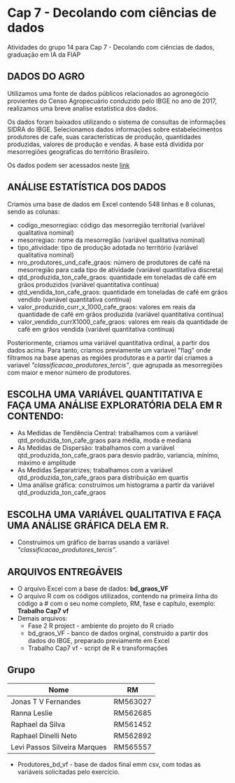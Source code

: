 # Cap 7 - Decolando com ciências de dados

Atividades do grupo 14 para Cap 7 - Decolando com ciências de dados, graduação em IA da FIAP

## DADOS DO AGRO

Utilizamos uma fonte de dados públicos relacionados ao agronegócio provientes do Censo Agropecuário conduzido pelo IBGE no ano de 2017, realizamos uma breve analise estatística dos dados. 

Os dados foram baixados utilizando o sistema de consultas de informações SIDRA do IBGE. Selecionamos dados informações sobre estabelecimentos produtores de cafe, suas características de produção, quantidades produzidas, valores de produção e vendas.  A base está dividida por mesorregiões geograficas do território Brasileiro.

Os dados podem ser acessados neste [link](https://sidra.ibge.gov.br/tabela/6960)

## ANÁLISE ESTATÍSTICA DOS DADOS 

Criamos uma base de dados em Excel contendo 548 linhas e 8 colunas, sendo as colunas:

- codigo_mesorregiao: código das mesorregião territorial (variável qualitativa nominal)
- mesorregiao: nome da mesorregião (variável qualitativa nominal)
- tipo_atividade: tipo de produção adotada no território (variável qualitativa nominal)
- nro_produtores_und_cafe_graos: número de produtores de café na mesorregião para cada tipo de atividade (variável quantitativa discreta)
- qtd_produzida_ton_cafe_graos: quantidade em toneladas de café em grãos produzidos (variável quantitativa contínua)
- qtd_vendida_ton_cafe_graos: quantidade em toneladas de café em grãos vendido (variável quantitativa contínua)
- valor_produzido_curr_x_1000_cafe_graos: valores em reais da quantidade de café em grãos produzida (variável quantitativa contínua)
- valor_vendido_currX1000_cafe_graos: valores em reais da quantidade de café em grãos vendida (variável quantitativa contínua)

Posteriormente, criamos uma variável quantitativa ordinal, a partir dos dados acima. Para tanto, criamos previamente um variavel "flag" onde filtramos na base apenas as regiões produtoras e a partir daí criamos a variavel *"classificacao_produtores_tercis"*, que agrupada as mesorregiões com maior e menor número de produtores. 


## ESCOLHA UMA VARIÁVEL QUANTITATIVA E FAÇA UMA ANÁLISE EXPLORATÓRIA DELA EM R CONTENDO:

- As Medidas de Tendência Central: trabalhamos com a variável qtd_produzida_ton_cafe_graos para média, moda e mediana
- As Medidas de Dispersão: trabalhamos com a variável qtd_produzida_ton_cafe_graos para desvio padrão, variancia, mínimo, máximo e amplitude
- As Medidas Separatrizes; trabalhamos com a variável qtd_produzida_ton_cafe_graos para distribuição em quartis
- Uma análise gráfica: construímos um histograma a partir da variável qtd_produzida_ton_cafe_graos

## ESCOLHA UMA VARIÁVEL QUALITATIVA E FAÇA UMA ANÁLISE GRÁFICA DELA EM R.

- Construímos um gráfico de barras usando a variável *"classificacao_produtores_tercis"*. 


## ARQUIVOS ENTREGÁVEIS

- O arquivo Excel com a base de dados: **bd_graos_VF**
- O arquivo R com os códigos utilizados, contendo na primeira linha do código a # com o seu nome completo, RM, fase e capítulo, exemplo: **Trabalho Cap7 vf**
- Demais arquivos: 
  - Fase 2 R project - ambiente do projeto do R criado
  - bd_graos_VF - banco de dados orginal, construido a partir dos dados do IBGE, preparado previamente em Excel
  - Trabalho Cap7 vf - script de R e transformações

## Grupo

| Nome                          | RM         |
|-------------------------------|------------|
| Jonas T V Fernandes           | RM563027   |
| Ranna Leslie                  | RM562685   |
| Raphael da Silva              | RM561452   |
| Raphael Dinelli Neto          | RM562892   |
| Levi Passos Silveira Marques  | RM565557   |



  - Produtores_bd_vf - base de dados final emm csv, com todas as variáveis solicitadas pelo exercício. 



